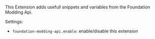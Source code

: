 

This Extension adds usefull snippets and variables from the Foundation Modding Api.


Settings:

* `foundation-modding-api.enable`: enable/disable this extension





